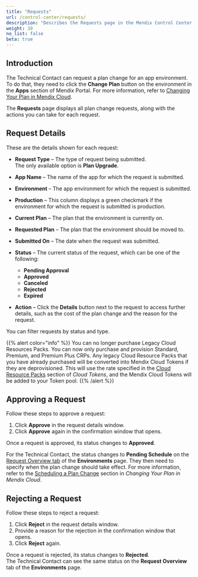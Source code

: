 ```yaml
---
title: "Requests"
url: /control-center/requests/
description: "Describes the Requests page in the Mendix Control Center."
weight: 30
no_list: false 
beta: true
---
```


## Introduction

The Technical Contact can request a plan change for an app environment. To do that, they need to click the **Change Plan** button on the environment in the **Apps** section of Mendix Portal. For more information, refer to [Changing Your Plan in Mendix Cloud](/developerportal/deploy/change-plan/).    

The **Requests** page displays all plan change requests, along with the actions you can take for each request. 

## Request Details

These are the details shown for each request:

* **Request Type** – The type of request being submitted.    
    The only available option is **Plan Upgrade**.
* **App Name** – The name of the app for which the request is submitted.
* **Environment** – The app environment for which the request is submitted.
* **Production** – This column displays a green checkmark if the environment for which the request is submitted is production.
* **Current Plan** – The plan that the environment is currently on.
* **Requested Plan** – The plan that the environment should be moved to.
* **Submitted On** – The date when the request was submitted.
* **Status** – The current status of the request, which can be one of the following:

    * **Pending Approval**
    * **Approved**
    * **Canceled**
    * **Rejected**
    * **Expired**
* **Action** – Click the **Details** button next to the request to access further details, such as the cost of the plan change and the reason for the request.

You can filter requests by status and type.

{{% alert color="info" %}} 
You can no longer purchase Legacy Cloud Resources Packs. You can now only purchase and provision Standard, Premium, and Premium Plus CRPs. Any legacy Cloud Resource Packs that you have already purchased will be converted into Mendix Cloud Tokens if they are deprovisioned. This will use the rate specified in the [Cloud Resource Packs](/control-center/cloud-tokens/#crps) section of *Cloud Tokens*, and the Mendix Cloud Tokens will be added to your Token pool.
{{% /alert %}}

## Approving a Request

Follow these steps to approve a request:

1. Click **Approve** in the request details window.
2. Click **Approve** again in the confirmation window that opens.

Once a request is approved, its status changes to **Approved**.

For the Technical Contact, the status changes to **Pending Schedule** on the [Request Overview tab](/developerportal/deploy/environments/#request-overview) of the **Environments** page. They then need to specify when the plan change should take effect. For more information, refer to the [Scheduling a Plan Change](/developerportal/deploy/change-plan/#scheduling-a-plan-change) section in *Changing Your Plan in Mendix Cloud*.

## Rejecting a Request

Follow these steps to reject a request:

1. Click **Reject** in the request details window.
2. Provide a reason for the rejection in the confirmation window that opens.
3. Click **Reject** again.

Once a request is rejected, its status changes to **Rejected**.    
The Technical Contact can see the same status on the **Request Overview** tab of the **Environments** page.

